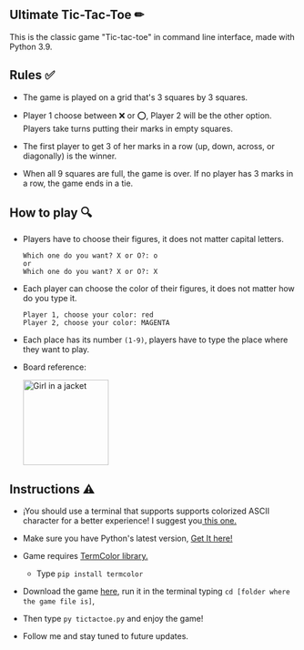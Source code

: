 <h2> Ultimate Tic-Tac-Toe ✏</h2>

This is the classic game "Tic-tac-toe" in command line interface, made with Python 3.9.

<h2> Rules ✅</h2>

  - The game is played on a grid that's 3 squares by 3 squares.

  - Player 1 choose between ❌ or ⭕, Player 2 will be the other option. Players take turns putting their marks in empty squares.

  - The first player to get 3 of her marks in a row (up, down, across, or diagonally) is the winner.

  - When all 9 squares are full, the game is over. If no player has 3 marks in a row, the game ends in a tie.
  
 <h2> How to play 🔍</h2>
 
  - Players have to choose their figures, it does not matter capital letters.
  
      ```
      Which one do you want? X or O?: o
      or
      Which one do you want? X or O?: X
      ```

  - Each player can choose the color of their figures, it does not matter how do you type it. 
  
    
      ```
      Player 1, choose your color: red
      Player 2, choose your color: MAGENTA
      ```
 
  - Each place has its number ``(1-9)``, players have to type the place where they want to play.

  - Board reference:
  
    <img src="https://gurmeet.net/Images/puzzles/fifteen_sum.gif" alt="Girl in a jacket" width="150" height="150">
 
 <h2> Instructions ⚠</h2>
 
  - ¡You should use a terminal that supports supports colorized ASCII character for a better experience! I suggest you<a href="https://www.microsoft.com/en-us/p/windows-terminal/9n0dx20hk701?activetab=pivot:overviewtab"> this one.</a>
  
  - Make sure you have Python's latest version, <a href="https://www.python.org/downloads/"> Get It here!</a>
 
  - Game requires <a href="https://pypi.org/project/termcolor/"> TermColor library.</a> 
  
      - Type ``pip install termcolor``

  - Download the game <a href="https://github.com/xtianmb/Tic-Tac-Toe/releases/download/v0.1/tictactoe.py"> here</a>, run it in the terminal typing ``cd [folder where the game file is]``, 

  - Then type ``py tictactoe.py`` and enjoy the game!
  
  - Follow me and stay tuned to future updates. 
